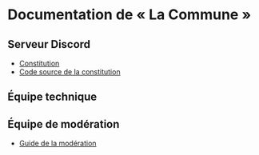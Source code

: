 # Documentation de « La Commune »

## Serveur Discord

 * [Constitution](constitution.md)
 * [Code source de la constitution](constitution_src.md)

## Équipe technique

## Équipe de modération

 * [Guide de la modération](guide_moderation.md)
